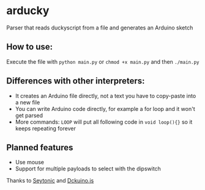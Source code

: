 # arducky
Parser that reads duckyscript from a file and generates an Arduino sketch

## How to use:
Execute the file with
`python main.py`
or
`chmod +x main.py` and then `./main.py`

## Differences with other interpreters:
- It creates an Arduino file directly, not a text you have to copy-paste into a new file
- You can write Arduino code directly, for example a for loop and it won't get parsed
- More commands:
	`LOOP` will put all following code in `void loop(){}` so it keeps repeating forever

## Planned features
- Use mouse
- Support for multiple payloads to select with the dipswitch

Thanks to [Seytonic](https://www.youtube.com/seytonic) and [Dckuino.js](https://github.com/Thecakeisgit/Dckuino.js)
